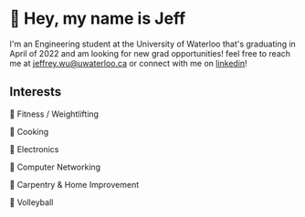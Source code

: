 # 👋 Hey[,](https://knowyourmeme.com/memes/my-name-is-jeff) my name is Jeff

I'm an Engineering student at the University of Waterloo that's graduating in April of 2022 and am looking for new grad opportunities! feel free to reach me at [jeffrey.wu@uwaterloo.ca](mailto:j387wu@uwaterloo.ca) or connect with me on [linkedin](https://www.linkedin.com/in/jeff--wu/)!

## Interests
👟  Fitness / Weightlifting

🍳  Cooking

🔌  Electronics

📶  Computer Networking

🚧  Carpentry & Home Improvement

🏐  Volleyball
